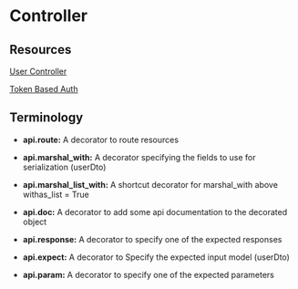 # Controller

## Resources

[User Controller](https://www.freecodecamp.org/news/structuring-a-flask-restplus-web-service-for-production-builds-c2ec676de563/ "Free Code Camp")

[Token Based Auth](https://www.youtube.com/watch?v=xF30i_A6cRw "Pretty Printed")

## Terminology

- **api.route:**
  A decorator to route resources

- **api.marshal_with:**
  A decorator specifying the fields to use for serialization (userDto)

- **api.marshal_list_with:**
  A shortcut decorator for marshal_with above withas_list = True

- **api.doc:**
  A decorator to add some api documentation to the decorated object

- **api.response:**
  A decorator to specify one of the expected responses

- **api.expect:**
  A decorator to Specify the expected input model (userDto)

- **api.param:**
  A decorator to specify one of the expected parameters
